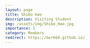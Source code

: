 ```yaml
---
layout: page
title: Shibo Hao
description: Visiting Student
img: /assets/img/Shibo_Hao.jpg
importance: 1
category: Members
redirect: https://ber666.github.io/
---
```

